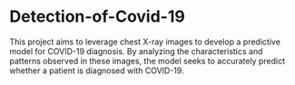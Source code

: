 # Detection-of-Covid-19
This project aims to leverage chest X-ray images to develop a predictive model for COVID-19 diagnosis. By analyzing the characteristics and patterns observed in these images, the model seeks to accurately predict whether a patient is diagnosed with COVID-19.

